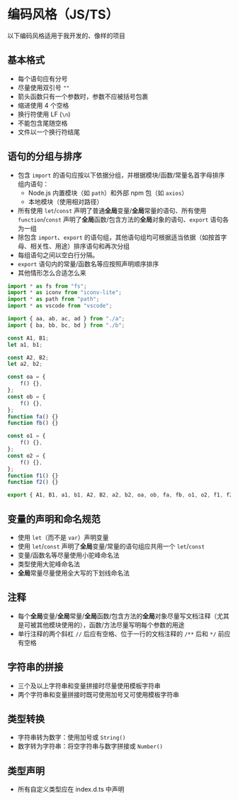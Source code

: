 # 编码风格（JS/TS）

以下编码风格适用于我开发的、像样的项目

## 基本格式

-   每个语句应有分号
-   尽量使用双引号 `""`
-   箭头函数只有一个参数时，参数不应被括号包裹
-   缩进使用 4 个空格
-   换行符使用 LF (`\n`)
-   不能包含尾随空格
-   文件以一个换行符结尾

## 语句的分组与排序

-   包含 `import` 的语句应按以下依据分组，并根据模块/函数/常量名首字母排序组内语句：
    -   Node.js 内置模块（如 `path`）和外部 npm 包（如 `axios`）
    -   本地模块（使用相对路径）
-   所有使用 `let`/`const` 声明了普通**全局**变量/**全局**常量的语句、所有使用 `function`/`const` 声明了**全局**函数/包含方法的**全局**对象的语句、`export` 语句各为一组
-   除包含 `import`、`export` 的语句组，其他语句组均可根据适当依据（如按首字母、相关性、用途）排序语句和再次分组
-   每组语句之间以空白行分隔。
-   `export` 语句内的常量/函数名等应按照声明顺序排序
-   其他情形怎么合适怎么来

```ts
import * as fs from "fs";
import * as iconv from "iconv-lite";
import * as path from "path";
import * as vscode from "vscode";

import { aa, ab, ac, ad } from "./a";
import { ba, bb, bc, bd } from "./b";

const A1, B1;
let a1, b1;

const A2, B2;
let a2, b2;

const oa = {
    f() {},
};
const ob = {
    f() {},
};
function fa() {}
function fb() {}

const o1 = {
    f() {},
};
const o2 = {
    f() {},
};
function f1() {}
function f2() {}

export { A1, B1, a1, b1, A2, B2, a2, b2, oa, ob, fa, fb, o1, o2, f1, f2 };
```

## 变量的声明和命名规范

-   使用 `let`（而不是 `var`）声明变量
-   使用 `let`/`const` 声明了**全局**变量/常量的语句组应共用一个 `let`/`const`
-   变量/函数名等尽量使用小驼峰命名法
-   类型使用大驼峰命名法
-   **全局**常量尽量使用全大写的下划线命名法

## 注释

-   每个**全局**变量/**全局**常量/**全局**函数/包含方法的**全局**对象尽量写文档注释（尤其是可被其他模块使用的），函数/方法尽量写明每个参数的用途
-   单行注释的两个斜杠 `//` 后应有空格、位于一行的文档注释的 `/**` 后和 `*/` 前应有空格

## 字符串的拼接

-   三个及以上字符串和变量拼接时尽量使用模板字符串
-   两个字符串和变量拼接时既可使用加号又可使用模板字符串

## 类型转换

-   字符串转为数字：使用加号或 `String()`
-   数字转为字符串：将空字符串与数字拼接或 `Number()`

## 类型声明

-   所有自定义类型应在 index.d.ts 中声明
